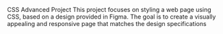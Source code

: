 CSS Advanced Project
This project focuses on styling a web page using CSS, based on a design provided in Figma. The goal is to create a visually appealing and responsive page that matches the design specifications
